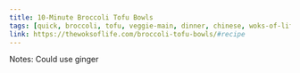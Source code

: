 ```yaml
---
title: 10-Minute Broccoli Tofu Bowls
tags: [quick, broccoli, tofu, veggie-main, dinner, chinese, woks-of-life]
link: https://thewoksoflife.com/broccoli-tofu-bowls/#recipe
---
```

Notes: Could use ginger
